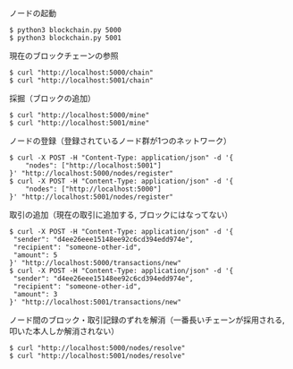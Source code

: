 ノードの起動
```
$ python3 blockchain.py 5000
$ python3 blockchain.py 5001
```

現在のブロックチェーンの参照
```
$ curl "http://localhost:5000/chain"
$ curl "http://localhost:5001/chain"
```

採掘（ブロックの追加）
```
$ curl "http://localhost:5000/mine"
$ curl "http://localhost:5001/mine"
```

ノードの登録（登録されているノード群が1つのネットワーク）
```
$ curl -X POST -H "Content-Type: application/json" -d '{
    "nodes": ["http://localhost:5001"]
}' "http://localhost:5000/nodes/register"
$ curl -X POST -H "Content-Type: application/json" -d '{
    "nodes": ["http://localhost:5000"]
}' "http://localhost:5001/nodes/register"
```

取引の追加（現在の取引に追加する, ブロックにはなってない）
```
$ curl -X POST -H "Content-Type: application/json" -d '{
 "sender": "d4ee26eee15148ee92c6cd394edd974e",
 "recipient": "someone-other-id",
 "amount": 5
}' "http://localhost:5000/transactions/new"
$ curl -X POST -H "Content-Type: application/json" -d '{
 "sender": "d4ee26eee15148ee92c6cd394edd974e",
 "recipient": "someone-other-id",
 "amount": 3
}' "http://localhost:5001/transactions/new"
```

ノード間のブロック・取引記録のずれを解消（一番長いチェーンが採用される, 叩いた本人しか解消されない）
```
$ curl "http://localhost:5000/nodes/resolve"
$ curl "http://localhost:5001/nodes/resolve"
```
